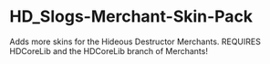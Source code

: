 # HD_Slogs-Merchant-Skin-Pack
Adds more skins for the Hideous Destructor Merchants. REQUIRES HDCoreLib and the HDCoreLib branch of Merchants!

